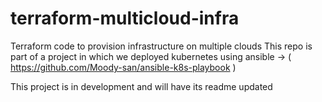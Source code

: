 # terraform-multicloud-infra
Terraform code to provision infrastructure on multiple clouds
This repo is part of a project in which we deployed kubernetes using ansible -> ( https://github.com/Moody-san/ansible-k8s-playbook )

This project is in development and will have its readme updated 
